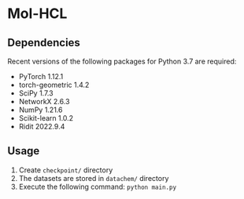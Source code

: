 # Mol-HCL

## Dependencies

Recent versions of the following packages for Python 3.7 are required:
* PyTorch 1.12.1
* torch-geometric 1.4.2
* SciPy 1.7.3
* NetworkX 2.6.3
* NumPy 1.21.6
* Scikit-learn 1.0.2
* Ridit 2022.9.4


## Usage

1. Create `checkpoint/` directory
2. The datasets are stored in `datachem/` directory
3. Execute the following command:  `python main.py`
